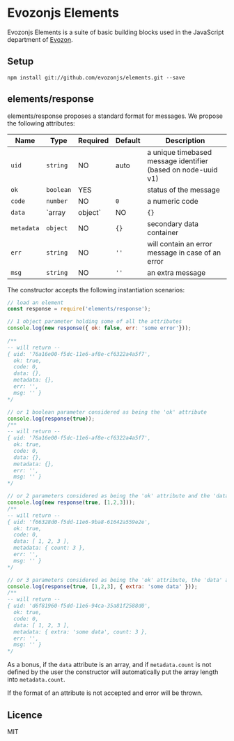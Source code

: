 # Evozonjs Elements
Evozonjs Elements is a suite of basic building blocks used in the JavaScript department of [Evozon](https://evozon.com).

## Setup
```
npm install git://github.com/evozonjs/elements.git --save
```

## elements/response

elements/response proposes a standard format for messages. We propose the following attributes:

Name       | Type         | Required | Default | Description
---------- | ------       | -------- | ------- | -------
`uid`      |`string`      | NO       | auto    | a unique timebased message identifier (based on node-uuid v1)
`ok`       |`boolean`     | YES      |         | status of the message
`code`     |`number`      | NO       | `0`     | a numeric code
`data`     |`array|object`| NO       | `{}`    | main data container
`metadata` |`object`      | NO       | `{}`    | secondary data container
`err`      |`string`      | NO       | `''`    | will contain an error message in case of an error
`msg`      |`string`      | NO       | `''`    | an extra message

The constructor accepts the following instantiation scenarios:

```javascript
// load an element
const response = require('elements/response');

// 1 object parameter holding some of all the attributes
console.log(new response({ ok: false, err: 'some error'}));
 
/**
-- will return --
{ uid: '76a16e00-f5dc-11e6-af8e-cf6322a4a5f7',
  ok: true,
  code: 0,
  data: {},
  metadata: {},
  err: '',
  msg: '' }
*/

// or 1 boolean parameter considered as being the 'ok' attribute 
console.log(response(true));
/** 
-- will return --
{ uid: '76a16e00-f5dc-11e6-af8e-cf6322a4a5f7',
  ok: true,
  code: 0,
  data: {},
  metadata: {},
  err: '',
  msg: '' }
*/

// or 2 parameters considered as being the 'ok' attribute and the 'data' attribute
console.log(new response(true, [1,2,3]));
/** 
-- will return --
{ uid: 'f66328d0-f5dd-11e6-9ba8-61642a559e2e',
  ok: true,
  code: 0,
  data: [ 1, 2, 3 ],
  metadata: { count: 3 },
  err: '',
  msg: '' }
*/

// or 3 parameters considered as being the 'ok' attribute, the 'data' attribute, and the 'metadata' attribute
console.log(response(true, [1,2,3], { extra: 'some data' }));
/**
-- will return --
{ uid: 'd6f81960-f5dd-11e6-94ca-35a81f2588d0',
  ok: true,
  code: 0,
  data: [ 1, 2, 3 ],
  metadata: { extra: 'some data', count: 3 },
  err: '',
  msg: '' }
*/

```

As a bonus, if the `data` attribute is an array, and if `metadata.count` is not defined by the user the constructor will
automatically put the array length into `metadata.count`.

If the format of an attribute is not accepted and error will be thrown.

## Licence
MIT
